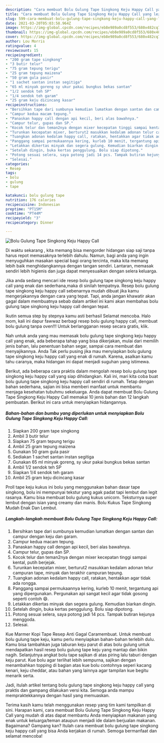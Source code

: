 ```yaml
---
description: "Cara membuat Bolu Gulung Tape Singkong Keju Happy Call yang lezat dan Mudah Dibuat"
title: "Cara membuat Bolu Gulung Tape Singkong Keju Happy Call yang lezat dan Mudah Dibuat"
slug: 599-cara-membuat-bolu-gulung-tape-singkong-keju-happy-call-yang-lezat-dan-mudah-dibuat
date: 2021-03-20T05:03:58.964Z
image: https://img-global.cpcdn.com/recipes/eb8e989a0cd8f553/680x482cq70/bolu-gulung-tape-singkong-keju-happy-call-foto-resep-utama.jpg
thumbnail: https://img-global.cpcdn.com/recipes/eb8e989a0cd8f553/680x482cq70/bolu-gulung-tape-singkong-keju-happy-call-foto-resep-utama.jpg
cover: https://img-global.cpcdn.com/recipes/eb8e989a0cd8f553/680x482cq70/bolu-gulung-tape-singkong-keju-happy-call-foto-resep-utama.jpg
author: Lou Morris
ratingvalue: 4
reviewcount: 15
recipeingredient:
- "200 gram tape singkong"
- "3 butir telur"
- "75 gram tepung terigu"
- "25 gram tepung maizena"
- "50 gram gula pasir"
- "1 sachet santan instan segitiga"
- "65 ml minyak goreng sy ukur pakai bungkus bekas santan"
- "1/2 sendok teh SP"
- "1/4 sendok teh garam"
- "25 gram keju dicincang kasar"
recipeinstructions:
- "Bersihkan tape dari sumbunya kemudian lumatkan dengan santan dan campur dengan keju dan garam."
- "Campur kedua macam tepung."
- "Panaskan happy call dengan api kecil, beri alas bawahnya."
- "Campur telur, gupas dan SP."
- "Kocok telur dan teman2nya dengan mixer kecepatan tinggi sampai kental, putih berjejak."
- "Turunkan kecepatan mixer, berturut2 masukkan kedalam adonan telur campuran tape, minyak dan terakhir campuran tepung."
- "Tuangkan adonan kedalam happy call, ratakan, hentakkan agar tidak ada rongga."
- "Panggang sampai permukaannya kering, kurleb 10 menit, tergantung api yang dipergunakan. Pergunakan api sangat kecil agar tidak gosong seperti contoh 😄."
- "Letakkan dikertas minyak dan segera gulung. Kemudian biarkan dingin."
- "Setelah dingin, buka kertas penggulung. Bolu siap dipotong."
- "Potong sesuai selera, saya potong jadi 14 pcs. Tampak butiran kejunya menggoda."
- "Selesai."
categories:
- Resep
tags:
- bolu
- gulung
- tape

katakunci: bolu gulung tape 
nutrition: 176 calories
recipecuisine: Indonesian
preptime: "PT15M"
cooktime: "PT44M"
recipeyield: "3"
recipecategory: Dinner

---
```



![Bolu Gulung Tape Singkong Keju Happy Call](https://img-global.cpcdn.com/recipes/eb8e989a0cd8f553/680x482cq70/bolu-gulung-tape-singkong-keju-happy-call-foto-resep-utama.jpg)

Di waktu  sekarang , kita memang bisa mengorder hidangan siap saji tanpa harus repot memasaknya terlebih dahulu. Namun, bagi anda yang ingin menyuguhkan masakan special bagi orang tercinta, maka kita memang lebih baik menghidangkannya dengan tangan sendiri. Lantaran, memasak sendiri lebih higienis dan juga dapat menyesuaikan dengan selera keluarga.

Jika anda sedang mencari ide resep bolu gulung tape singkong keju happy call yang enak dan sederhana,maka di sinilah tempatnya. Resep bolu gulung tape singkong keju happy call  sebenarnya mudah dibuat jika kamu mengerjakannya dengan cara yang tepat. Tapi, anda jangan khawatir akan gagal dalam membuatnya 
sebab dalam artikel ini kami akan membahas bolu gulung tape singkong keju happy call dengan tepat.  

Ikutin semua step by stepnya kamu asti berhasil Selamat mencoba. Halo mom, kali ini dapur fawwaz berbagi resep bolu gulung happy call, membuat bolu gulung tanpa oven!!! Untuk berlangganan resep secara gratis, klik.

Nah untuk anda yang mau memasak bolu gulung tape singkong keju happy call yang enak, ada beberapa tahap yang bisa dikerjakan, mulai dari memilih jenis bahan, lalu penentuan bahan segar, sampai cara membuat dan menyajikannya. Anda Tak perlu pusing jika mau menyiapkan bolu gulung tape singkong keju happy call yang enak di rumah. Karena, asalkan kamu  tahu caranya, maka hidangan ini dapat menjadi suguhan yang istimewa.

Berikut, ada beberapa cara praktis  dalam mengolah resep bolu gulung tape singkong keju happy call yang siap dihidangkan. Kali ini, mari kita coba buat bolu gulung tape singkong keju happy call sendiri di rumah. Tetap dengan bahan sederhana, sajian ini bisa memberi manfaat untuk membantu menjaga kesehatan tubuhmu sekeluarga. Anda dapat membuat Bolu Gulung Tape Singkong Keju Happy Call memakai 10 jenis bahan dan 12 langkah pembuatan. Berikut ini cara untuk menyiapkan hidangannya.

<!--inarticleads1-->

##### Bahan-bahan dan bumbu yang diperlukan untuk menyiapkan Bolu Gulung Tape Singkong Keju Happy Call:

1. Siapkan 200 gram tape singkong
1. Ambil 3 butir telur
1. Siapkan 75 gram tepung terigu
1. Ambil 25 gram tepung maizena
1. Gunakan 50 gram gula pasir
1. Sediakan 1 sachet santan instan segitiga
1. Gunakan 65 ml minyak goreng, sy ukur pakai bungkus bekas santan
1. Ambil 1/2 sendok teh SP
1. Siapkan 1/4 sendok teh garam
1. Ambil 25 gram keju dicincang kasar


Proll tape keju kukus ini bolu yang menggunakan bahan dasar tape singkong, bolu ini mempunyai tekstur yang agak padat tapi lembut dan legit rasanya. Kamu bisa membuat bolu gulung kukus unicorn. Teksturnya super lembut dengan isian yang creamy dan manis. Bolu Kukus Tape Singkong Mudah Enak Dan Lembut. 

<!--inarticleads2-->

##### Langkah-langkah membuat Bolu Gulung Tape Singkong Keju Happy Call:

1. Bersihkan tape dari sumbunya kemudian lumatkan dengan santan dan campur dengan keju dan garam.
1. Campur kedua macam tepung.
1. Panaskan happy call dengan api kecil, beri alas bawahnya.
1. Campur telur, gupas dan SP.
1. Kocok telur dan teman2nya dengan mixer kecepatan tinggi sampai kental, putih berjejak.
1. Turunkan kecepatan mixer, berturut2 masukkan kedalam adonan telur campuran tape, minyak dan terakhir campuran tepung.
1. Tuangkan adonan kedalam happy call, ratakan, hentakkan agar tidak ada rongga.
1. Panggang sampai permukaannya kering, kurleb 10 menit, tergantung api yang dipergunakan. Pergunakan api sangat kecil agar tidak gosong seperti contoh 😄.
1. Letakkan dikertas minyak dan segera gulung. Kemudian biarkan dingin.
1. Setelah dingin, buka kertas penggulung. Bolu siap dipotong.
1. Potong sesuai selera, saya potong jadi 14 pcs. Tampak butiran kejunya menggoda.
1. Selesai.


Kue Marmer Kopi Tape Resep Anti Gagal Caramembuat. Untuk membuat bolu gulung tape keju, kamu perlu menyiapkan bahan-bahan terlebih dulu. Kamu bisa tambahkan juga taburan keju parut di atas bolu gulung untuk mendapatkan hasil resep bolu gulung tape keju yang mantap dan bikin nagih. Selanjutnya angkat bolu tape sajikan di atas piring lalu taburi dengan keju parut. Kue bolu agar terlihat lebih sempurna, sajikan dengan menambahkan topping di bagian atas kue bolu contohnya seperi kacang kenari, keju cheddar, atau bahan yang lainnya agar tampilan kue begitu menarik serta. 

Jadi, itulah artikel tentang  bolu gulung tape singkong keju happy call  yang praktis dan gampang dilakukan versi kita. Semoga anda mampu mempraktekkannya dengan hasil yang memuaskan. 

Terima kasih kamu telah menggunakan resep yang tim kami tampilkan di sini. Harapan kami, cara membuat  Bolu Gulung Tape Singkong Keju Happy Call yang mudah di atas dapat membantu Anda menyiapkan makanan yang enak untuk keluarga/teman ataupun menjadi ide dalam berjualan makanan. Bagaimana? Gampang kan? Itulah cara membuat bolu gulung tape singkong keju happy call yang bisa Anda kerjakan di rumah. Semoga bermanfaat dan selamat mencoba!

